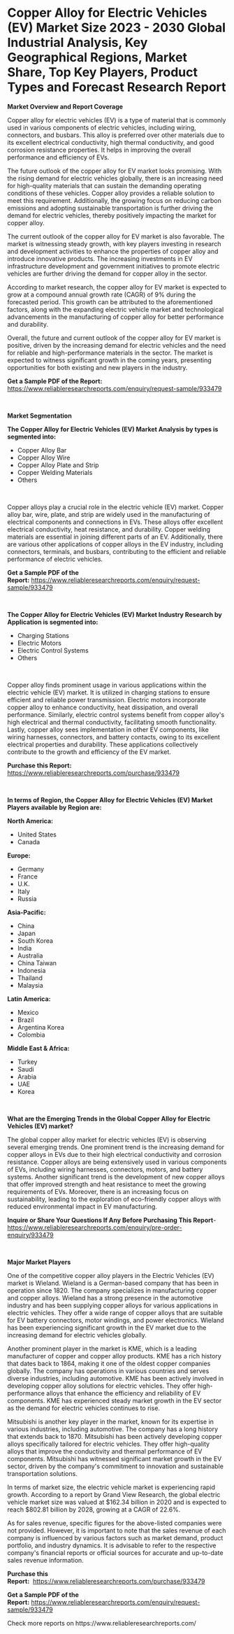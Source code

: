 <p><h1>Copper Alloy for Electric Vehicles (EV) Market Size 2023 - 2030 Global Industrial Analysis, Key Geographical Regions, Market Share, Top Key Players, Product Types and Forecast Research Report</h1></p><p><strong>Market Overview and Report Coverage</strong></p>
<p><p>Copper alloy for electric vehicles (EV) is a type of material that is commonly used in various components of electric vehicles, including wiring, connectors, and busbars. This alloy is preferred over other materials due to its excellent electrical conductivity, high thermal conductivity, and good corrosion resistance properties. It helps in improving the overall performance and efficiency of EVs.</p><p>The future outlook of the copper alloy for EV market looks promising. With the rising demand for electric vehicles globally, there is an increasing need for high-quality materials that can sustain the demanding operating conditions of these vehicles. Copper alloy provides a reliable solution to meet this requirement. Additionally, the growing focus on reducing carbon emissions and adopting sustainable transportation is further driving the demand for electric vehicles, thereby positively impacting the market for copper alloy.</p><p>The current outlook of the copper alloy for EV market is also favorable. The market is witnessing steady growth, with key players investing in research and development activities to enhance the properties of copper alloy and introduce innovative products. The increasing investments in EV infrastructure development and government initiatives to promote electric vehicles are further driving the demand for copper alloy in the sector.</p><p>According to market research, the copper alloy for EV market is expected to grow at a compound annual growth rate (CAGR) of 9% during the forecasted period. This growth can be attributed to the aforementioned factors, along with the expanding electric vehicle market and technological advancements in the manufacturing of copper alloy for better performance and durability.</p><p>Overall, the future and current outlook of the copper alloy for EV market is positive, driven by the increasing demand for electric vehicles and the need for reliable and high-performance materials in the sector. The market is expected to witness significant growth in the coming years, presenting opportunities for both existing and new players in the industry.</p></p>
<p><strong>Get a Sample PDF of the Report:</strong> <a href="https://www.reliableresearchreports.com/enquiry/request-sample/933479">https://www.reliableresearchreports.com/enquiry/request-sample/933479</a></p>
<p>&nbsp;</p>
<p><strong>Market Segmentation</strong></p>
<p><strong>The Copper Alloy for Electric Vehicles (EV) Market Analysis by types is segmented into:</strong></p>
<p><ul><li>Copper Alloy Bar</li><li>Copper Alloy Wire</li><li>Copper Alloy Plate and Strip</li><li>Copper Welding Materials</li><li>Others</li></ul></p>
<p>&nbsp;</p>
<p><p>Copper alloys play a crucial role in the electric vehicle (EV) market. Copper alloy bar, wire, plate, and strip are widely used in the manufacturing of electrical components and connections in EVs. These alloys offer excellent electrical conductivity, heat resistance, and durability. Copper welding materials are essential in joining different parts of an EV. Additionally, there are various other applications of copper alloys in the EV industry, including connectors, terminals, and busbars, contributing to the efficient and reliable performance of electric vehicles.</p></p>
<p><strong>Get a Sample PDF of the Report:</strong>&nbsp;<a href="https://www.reliableresearchreports.com/enquiry/request-sample/933479">https://www.reliableresearchreports.com/enquiry/request-sample/933479</a></p>
<p>&nbsp;</p>
<p><strong>The Copper Alloy for Electric Vehicles (EV) Market Industry Research by Application is segmented into:</strong></p>
<p><ul><li>Charging Stations</li><li>Electric Motors</li><li>Electric Control Systems</li><li>Others</li></ul></p>
<p>&nbsp;</p>
<p><p>Copper alloy finds prominent usage in various applications within the electric vehicle (EV) market. It is utilized in charging stations to ensure efficient and reliable power transmission. Electric motors incorporate copper alloy to enhance conductivity, heat dissipation, and overall performance. Similarly, electric control systems benefit from copper alloy's high electrical and thermal conductivity, facilitating smooth functionality. Lastly, copper alloy sees implementation in other EV components, like wiring harnesses, connectors, and battery contacts, owing to its excellent electrical properties and durability. These applications collectively contribute to the growth and efficiency of the EV market.</p></p>
<p><strong>Purchase this Report:</strong>&nbsp; <a href="https://www.reliableresearchreports.com/purchase/933479">https://www.reliableresearchreports.com/purchase/933479</a></p>
<p>&nbsp;</p>
<p><strong>In terms of Region, the Copper Alloy for Electric Vehicles (EV) Market Players available by Region are:</strong></p>
<p>
    <p> <strong> North America: </strong>
        <ul>
            <li>United States</li>
            <li>Canada</li>
        </ul>
        </p> 
    <p> <strong> Europe: </strong>
        <ul>
            <li>Germany</li>
            <li>France</li>
            <li>U.K.</li>
            <li>Italy</li>
            <li>Russia</li>
        </ul>
        </p> 
    <p> <strong> Asia-Pacific: </strong>
        <ul>
            <li>China</li>
            <li>Japan</li>
            <li>South Korea</li>
            <li>India</li>
            <li>Australia</li>
            <li>China Taiwan</li>
            <li>Indonesia</li>
            <li>Thailand</li>
            <li>Malaysia</li>
        </ul>
        </p> 
    <p> <strong> Latin America: </strong>
        <ul>
            <li>Mexico</li>
            <li>Brazil</li>
            <li>Argentina Korea</li>
            <li>Colombia</li>
        </ul>
        </p> 
    <p> <strong> Middle East & Africa: </strong>
        <ul>
            <li>Turkey</li>
            <li>Saudi</li>
            <li>Arabia</li>
            <li>UAE</li>
            <li>Korea</li>
        </ul>
    </p>
    </p>
<p>&nbsp;</p>
<p><strong>What are the Emerging Trends in the Global Copper Alloy for Electric Vehicles (EV) market?</strong></p>
<p><p>The global copper alloy market for electric vehicles (EV) is observing several emerging trends. One prominent trend is the increasing demand for copper alloys in EVs due to their high electrical conductivity and corrosion resistance. Copper alloys are being extensively used in various components of EVs, including wiring harnesses, connectors, motors, and battery systems. Another significant trend is the development of new copper alloys that offer improved strength and heat resistance to meet the growing requirements of EVs. Moreover, there is an increasing focus on sustainability, leading to the exploration of eco-friendly copper alloys with reduced environmental impact in EV manufacturing.</p></p>
<p><strong>Inquire or Share Your Questions If Any Before Purchasing This Report</strong>- <a href="https://www.reliableresearchreports.com/enquiry/pre-order-enquiry/933479">https://www.reliableresearchreports.com/enquiry/pre-order-enquiry/933479</a></p>
<p>&nbsp;</p>
<p><strong>Major Market Players</strong></p>
<p><p>One of the competitive copper alloy players in the Electric Vehicles (EV) market is Wieland. Wieland is a German-based company that has been in operation since 1820. The company specializes in manufacturing copper and copper alloys. Wieland has a strong presence in the automotive industry and has been supplying copper alloys for various applications in electric vehicles. They offer a wide range of copper alloys that are suitable for EV battery connectors, motor windings, and power electronics. Wieland has been experiencing significant growth in the EV market due to the increasing demand for electric vehicles globally. </p><p>Another prominent player in the market is KME, which is a leading manufacturer of copper and copper alloy products. KME has a rich history that dates back to 1864, making it one of the oldest copper companies globally. The company has operations in various countries and serves diverse industries, including automotive. KME has been actively involved in developing copper alloy solutions for electric vehicles. They offer high-performance alloys that enhance the efficiency and reliability of EV components. KME has experienced steady market growth in the EV sector as the demand for electric vehicles continues to rise.</p><p>Mitsubishi is another key player in the market, known for its expertise in various industries, including automotive. The company has a long history that extends back to 1870. Mitsubishi has been actively developing copper alloys specifically tailored for electric vehicles. They offer high-quality alloys that improve the conductivity and thermal performance of EV components. Mitsubishi has witnessed significant market growth in the EV sector, driven by the company's commitment to innovation and sustainable transportation solutions.</p><p>In terms of market size, the electric vehicle market is experiencing rapid growth. According to a report by Grand View Research, the global electric vehicle market size was valued at $162.34 billion in 2020 and is expected to reach $802.81 billion by 2028, growing at a CAGR of 22.6%.</p><p>As for sales revenue, specific figures for the above-listed companies were not provided. However, it is important to note that the sales revenue of each company is influenced by various factors such as market demand, product portfolio, and industry dynamics. It is advisable to refer to the respective company's financial reports or official sources for accurate and up-to-date sales revenue information.</p></p>
<p><strong>Purchase this Report:</strong>&nbsp;&nbsp;<a href="https://www.reliableresearchreports.com/purchase/933479">https://www.reliableresearchreports.com/purchase/933479</a></p>
<p></p>
<p><strong>Get a Sample PDF of the Report:</strong>&nbsp;<a href="https://www.reliableresearchreports.com/enquiry/request-sample/933479">https://www.reliableresearchreports.com/enquiry/request-sample/933479</a></p>
<p>Check more reports on https://www.reliableresearchreports.com/</p>